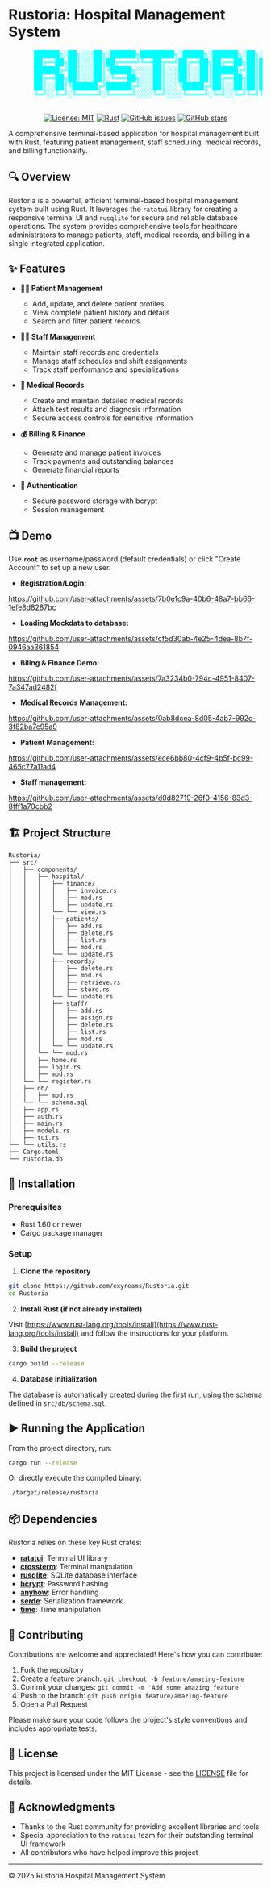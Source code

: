 # Rustoria: Hospital Management System


<div align="center">
  <pre style="color: cyan;">
      ██████╗░██╗░░░██╗░██████╗████████╗░█████╗░██████╗░██╗░█████╗░
      ██╔══██╗██║░░░██║██╔════╝╚══██╔══╝██╔══██╗██╔══██╗██║██╔══██╗
      ██████╔╝██║░░░██║╚█████╗░░░░██║░░░██║░░██║██████╔╝██║███████║
      ██╔══██╗██║░░░██║░╚═══██╗░░░██║░░░██║░░██║██╔══██╗██║██╔══██║
      ██║░░██║╚██████╔╝██████╔╝░░░██║░░░╚█████╔╝██║░░██║██║██║░░██║
      ╚═╝░░╚═╝░╚═════╝░╚═════╝░░░░╚═╝░░░░╚════╝░╚═╝░░╚═╝╚═╝╚═╝░░╚═╝
  </pre>

[![License: MIT](https://img.shields.io/badge/License-MIT-blue.svg)](https://opensource.org/licenses/MIT)
[![Rust](https://img.shields.io/badge/Rust-1.60+-orange.svg)](https://www.rust-lang.org/)
[![GitHub issues](https://img.shields.io/github/issues/exyreams/rustoria)](https://github.com/exyreams/rustoria/issues)
[![GitHub stars](https://img.shields.io/github/stars/exyreams/rustoria)](https://github.com/exyreams/rustoria/stargazers)


</div>

A comprehensive terminal-based application for hospital management built with Rust, featuring patient management, staff scheduling, medical records, and billing functionality.

## 🔍 Overview

Rustoria is a powerful, efficient terminal-based hospital management system built using Rust. It leverages the `ratatui` library for creating a responsive terminal UI and `rusqlite` for secure and reliable database operations. The system provides comprehensive tools for healthcare administrators to manage patients, staff, medical records, and billing in a single integrated application.

## ✨ Features

- **🧑‍⚕️ Patient Management**
  - Add, update, and delete patient profiles
  - View complete patient history and details
  - Search and filter patient records

- **👩‍⚕️ Staff Management**
  - Maintain staff records and credentials
  - Manage staff schedules and shift assignments
  - Track staff performance and specializations

- **📝 Medical Records**
  - Create and maintain detailed medical records
  - Attach test results and diagnosis information
  - Secure access controls for sensitive information

- **💰 Billing & Finance**
  - Generate and manage patient invoices
  - Track payments and outstanding balances
  - Generate financial reports

- **🔐 Authentication**
  - Secure password storage with bcrypt
  - Session management

## 📺 Demo

Use **`root`** as username/password (default credentials) or click "Create Account" to set up a new user.

- **Registration/Login:**

 https://github.com/user-attachments/assets/7b0e1c9a-40b6-48a7-bb66-1efe8d8287bc

- **Loading Mockdata to database:**

 https://github.com/user-attachments/assets/cf5d30ab-4e25-4dea-8b7f-0946aa361854

- **Biling & Finance Demo:**

https://github.com/user-attachments/assets/7a3234b0-794c-4951-8407-7a347ad2482f

- **Medical Records Management:**

https://github.com/user-attachments/assets/0ab8dcea-8d05-4ab7-992c-3f82ba7c95a9

- **Patient Management:**

https://github.com/user-attachments/assets/ece6bb80-4cf9-4b5f-bc99-465c77a11ad4

- **Staff management:**

https://github.com/user-attachments/assets/d0d82719-26f0-4156-83d3-8fff1a70cbb2


## 🏗️ Project Structure

```
Rustoria/
├── src/
│   ├── components/
│   │   ├── hospital/
│   │   │   ├── finance/
│   │   │   │   ├── invoice.rs
│   │   │   │   ├── mod.rs
│   │   │   │   ├── update.rs
│   │   │   └── └── view.rs
│   │   │   ├── patients/
│   │   │   │   ├── add.rs
│   │   │   │   ├── delete.rs
│   │   │   │   ├── list.rs
│   │   │   │   ├── mod.rs
│   │   │   └── └── update.rs
│   │   │   ├── records/
│   │   │   │   ├── delete.rs
│   │   │   │   ├── mod.rs
│   │   │   │   ├── retrieve.rs
│   │   │   │   ├── store.rs
│   │   │   └── └── update.rs
│   │   │   ├── staff/
│   │   │   │   ├── add.rs
│   │   │   │   ├── assign.rs
│   │   │   │   ├── delete.rs
│   │   │   │   ├── list.rs
│   │   │   │   ├── mod.rs
│   │   │   └── └── update.rs
│   │   └── └── mod.rs
│   │   ├── home.rs
│   │   ├── login.rs
│   │   ├── mod.rs
│   └── └── register.rs
│   ├── db/
│   │   ├── mod.rs
│   └── └── schema.sql
│   ├── app.rs
│   ├── auth.rs
│   ├── main.rs
│   ├── models.rs
│   ├── tui.rs
└── └── utils.rs
├── Cargo.toml
└── rustoria.db
```

## 🚀 Installation

### Prerequisites

- Rust 1.60 or newer
- Cargo package manager

### Setup

1. **Clone the repository**

```bash
git clone https://github.com/exyreams/Rustoria.git
cd Rustoria
```

2. **Install Rust (if not already installed)**

Visit [https://www.rust-lang.org/tools/install](https://www.rust-lang.org/tools/install) and follow the instructions for your platform.

3. **Build the project**

```bash
cargo build --release
```

4. **Database initialization**

The database is automatically created during the first run, using the schema defined in `src/db/schema.sql`.

## ▶️ Running the Application

From the project directory, run:

```bash
cargo run --release
```

Or directly execute the compiled binary:

```bash
./target/release/rustoria
```

## 📦 Dependencies

Rustoria relies on these key Rust crates:

- **[ratatui](https://github.com/ratatui-org/ratatui)**: Terminal UI library
- **[crossterm](https://github.com/crossterm-rs/crossterm)**: Terminal manipulation
- **[rusqlite](https://github.com/rusqlite/rusqlite)**: SQLite database interface
- **[bcrypt](https://github.com/Keats/rust-bcrypt)**: Password hashing
- **[anyhow](https://github.com/dtolnay/anyhow)**: Error handling
- **[serde](https://github.com/serde-rs/serde)**: Serialization framework
- **[time](https://github.com/time-rs/time)**: Time manipulation

## 🤝 Contributing

Contributions are welcome and appreciated! Here's how you can contribute:

1. Fork the repository
2. Create a feature branch: `git checkout -b feature/amazing-feature`
3. Commit your changes: `git commit -m 'Add some amazing feature'`
4. Push to the branch: `git push origin feature/amazing-feature`
5. Open a Pull Request

Please make sure your code follows the project's style conventions and includes appropriate tests.

## 📄 License

This project is licensed under the MIT License - see the [LICENSE](LICENSE) file for details.

## 👏 Acknowledgments

- Thanks to the Rust community for providing excellent libraries and tools
- Special appreciation to the `ratatui` team for their outstanding terminal UI framework
- All contributors who have helped improve this project

---

© 2025 Rustoria Hospital Management System
